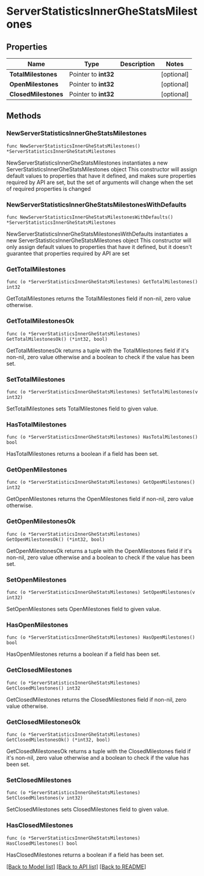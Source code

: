 # ServerStatisticsInnerGheStatsMilestones

## Properties

Name | Type | Description | Notes
------------ | ------------- | ------------- | -------------
**TotalMilestones** | Pointer to **int32** |  | [optional] 
**OpenMilestones** | Pointer to **int32** |  | [optional] 
**ClosedMilestones** | Pointer to **int32** |  | [optional] 

## Methods

### NewServerStatisticsInnerGheStatsMilestones

`func NewServerStatisticsInnerGheStatsMilestones() *ServerStatisticsInnerGheStatsMilestones`

NewServerStatisticsInnerGheStatsMilestones instantiates a new ServerStatisticsInnerGheStatsMilestones object
This constructor will assign default values to properties that have it defined,
and makes sure properties required by API are set, but the set of arguments
will change when the set of required properties is changed

### NewServerStatisticsInnerGheStatsMilestonesWithDefaults

`func NewServerStatisticsInnerGheStatsMilestonesWithDefaults() *ServerStatisticsInnerGheStatsMilestones`

NewServerStatisticsInnerGheStatsMilestonesWithDefaults instantiates a new ServerStatisticsInnerGheStatsMilestones object
This constructor will only assign default values to properties that have it defined,
but it doesn't guarantee that properties required by API are set

### GetTotalMilestones

`func (o *ServerStatisticsInnerGheStatsMilestones) GetTotalMilestones() int32`

GetTotalMilestones returns the TotalMilestones field if non-nil, zero value otherwise.

### GetTotalMilestonesOk

`func (o *ServerStatisticsInnerGheStatsMilestones) GetTotalMilestonesOk() (*int32, bool)`

GetTotalMilestonesOk returns a tuple with the TotalMilestones field if it's non-nil, zero value otherwise
and a boolean to check if the value has been set.

### SetTotalMilestones

`func (o *ServerStatisticsInnerGheStatsMilestones) SetTotalMilestones(v int32)`

SetTotalMilestones sets TotalMilestones field to given value.

### HasTotalMilestones

`func (o *ServerStatisticsInnerGheStatsMilestones) HasTotalMilestones() bool`

HasTotalMilestones returns a boolean if a field has been set.

### GetOpenMilestones

`func (o *ServerStatisticsInnerGheStatsMilestones) GetOpenMilestones() int32`

GetOpenMilestones returns the OpenMilestones field if non-nil, zero value otherwise.

### GetOpenMilestonesOk

`func (o *ServerStatisticsInnerGheStatsMilestones) GetOpenMilestonesOk() (*int32, bool)`

GetOpenMilestonesOk returns a tuple with the OpenMilestones field if it's non-nil, zero value otherwise
and a boolean to check if the value has been set.

### SetOpenMilestones

`func (o *ServerStatisticsInnerGheStatsMilestones) SetOpenMilestones(v int32)`

SetOpenMilestones sets OpenMilestones field to given value.

### HasOpenMilestones

`func (o *ServerStatisticsInnerGheStatsMilestones) HasOpenMilestones() bool`

HasOpenMilestones returns a boolean if a field has been set.

### GetClosedMilestones

`func (o *ServerStatisticsInnerGheStatsMilestones) GetClosedMilestones() int32`

GetClosedMilestones returns the ClosedMilestones field if non-nil, zero value otherwise.

### GetClosedMilestonesOk

`func (o *ServerStatisticsInnerGheStatsMilestones) GetClosedMilestonesOk() (*int32, bool)`

GetClosedMilestonesOk returns a tuple with the ClosedMilestones field if it's non-nil, zero value otherwise
and a boolean to check if the value has been set.

### SetClosedMilestones

`func (o *ServerStatisticsInnerGheStatsMilestones) SetClosedMilestones(v int32)`

SetClosedMilestones sets ClosedMilestones field to given value.

### HasClosedMilestones

`func (o *ServerStatisticsInnerGheStatsMilestones) HasClosedMilestones() bool`

HasClosedMilestones returns a boolean if a field has been set.


[[Back to Model list]](../README.md#documentation-for-models) [[Back to API list]](../README.md#documentation-for-api-endpoints) [[Back to README]](../README.md)


